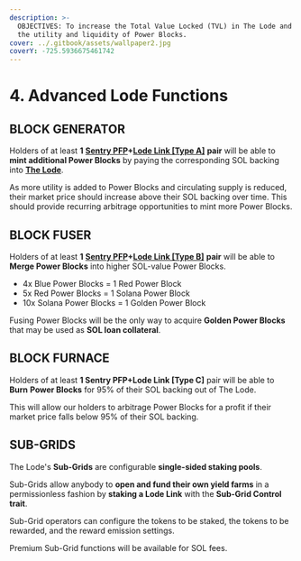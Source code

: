 ```yaml
---
description: >-
  OBJECTIVES: To increase the Total Value Locked (TVL) in The Lode and increase
  the utility and liquidity of Power Blocks.
cover: ../.gitbook/assets/wallpaper2.jpg
coverY: -725.5936675461742
---
```


# 4. Advanced Lode Functions

## BLOCK GENERATOR

Holders of at least **1** [**Sentry PFP**](../sentries-pfps.md)**+**[**Lode Link \[Type A\]**](2.-lode-links.md#lode-link-utility) **pair** will be able to **mint additional Power Blocks** by paying the corresponding SOL backing into [**The Lode**](1.-the-lode.md).

As more utility is added to Power Blocks and circulating supply is reduced, their market price should increase above their SOL backing over time. This should provide recurring arbitrage opportunities to mint more Power Blocks.

## BLOCK FUSER

Holders of at least **1** [**Sentry PFP**](../sentries-pfps.md)**+**[**Lode Link \[Type B\]**](2.-lode-links.md#lode-link-utility) **pair** will be able to **Merge Power Blocks** into higher SOL-value Power Blocks.

* 4x Blue Power Blocks = 1 Red Power Block
* 5x Red Power Blocks = 1 Solana Power Block
* 10x Solana Power Blocks = 1 Golden Power Block

Fusing Power Blocks will be the only way to acquire **Golden Power Blocks** that may be used as **SOL loan collateral**.

## BLOCK FURNACE

Holders of at least **1 Sentry PFP+Lode Link \[Type C]** pair will be able to **Burn** **Power Blocks** for 95% of their SOL backing out of The Lode.

This will allow our holders to arbitrage Power Blocks for a profit if their market price falls below 95% of their SOL backing.

## SUB-GRIDS

The Lode's **Sub-Grids** are configurable **single-sided staking pools**.

Sub-Grids allow anybody to **open and fund their own yield farms** in a permissionless fashion by **staking a Lode Link** with the **Sub-Grid Control trait**.

Sub-Grid operators can configure the tokens to be staked, the tokens to be rewarded, and the reward emission settings.

Premium Sub-Grid functions will be available for SOL fees.
